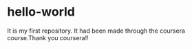 # hello-world
It is my first repository. It had been made through the coursera course.Thank you coursera!!
